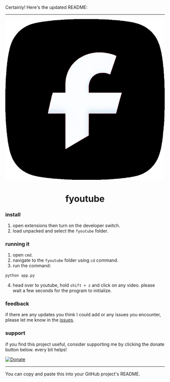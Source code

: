 Certainly! Here's the updated README:

---

<p align="center">
  <img src="fyoutube.png" alt="fYouTube logo">
  <h1 align="center">fyoutube</h1>
</p>

### install

1. open extensions then turn on the developer switch.
2. load unpacked and select the `fyoutube` folder.

### running it

1. open `cmd`.
2. navigate to the `fyoutube` folder using `cd` command.
3. run the command: 
```bash
python app.py
```
4. head over to youtube, hold `shift + z` and click on any video. please wait a few seconds for the program to initialize.

### feedback

if there are any updates you think I could add or any issues you encounter, please let me know in the [issues](https://github.com/cdsisthe1/fyoutube/issues).

### support

if you find this project useful, consider supporting me by clicking the donate button below. every bit helps!

[![Donate](https://img.shields.io/badge/Donate-PayPal-green.svg)](https://www.paypal.com/donate/?hosted_button_id=R92KGPYHPE3JY)

---

You can copy and paste this into your GitHub project's README.
